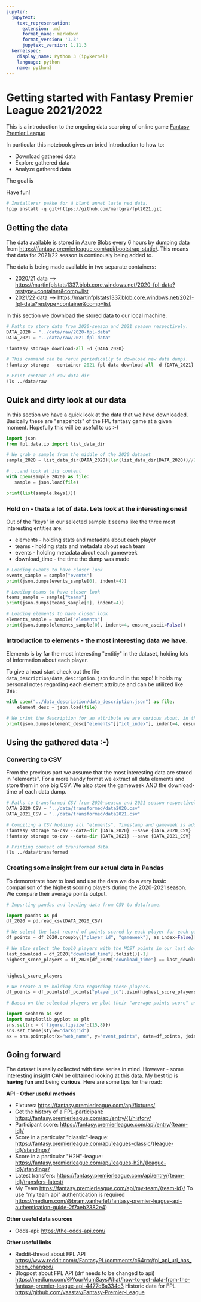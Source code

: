 ```yaml
---
jupyter:
  jupytext:
    text_representation:
      extension: .md
      format_name: markdown
      format_version: '1.3'
      jupytext_version: 1.11.3
  kernelspec:
    display_name: Python 3 (ipykernel)
    language: python
    name: python3
---
```


# Getting started with Fantasy Premier League 2021/2022

This is a introduction to the ongoing data scarping of online game [Fantasy Premier League](https://fantasy.premierleague.com/ )

In particular this notebook gives an bried introduction to how to:
* Download gathered data
* Explore gathered data
* Analyze gathered data

The goal is

Have fun!

```python
# Installerer pakke for å blant annet laste ned data.
!pip install -q git+https://github.com/martgra/fpl2021.git
```

## Getting the data
The data available is stored in Azure Blobs every 6 hours by dumping data from https://fantasy.premierleague.com/api/bootstrap-static/. This means that data for 2021/22 season is continously being added to.

The data is being made available in two separate containers:
* 2020/21 data --> https://martinfplstats1337.blob.core.windows.net/2020-fpl-data?restype=container&comp=list
* 2021/22 data --> https://martinfplstats1337.blob.core.windows.net/2021-fpl-data?restype=container&comp=list

In this section we download the stored data to our local machine.

```python
# Paths to store data from 2020-season and 2021 season respectively.
DATA_2020 = "../data/raw/2020-fpl-data"
DATA_2021 = "../data/raw/2021-fpl-data"

!fantasy storage download-all -d {DATA_2020}

# This command can be rerun periodically to download new data dumps.
!fantasy storage --container 2021-fpl-data download-all -d {DATA_2021}

# Print content of raw data dir
!ls ../data/raw
```

## Quick and dirty look at our data
In this section we have a quick look at the data that we have downloaded. Basically these are "snapshots" of the FPL fantasy game at a given moment. Hopefully this will be useful to us :-)

```python
import json
from fpl.data.io import list_data_dir

# We grab a sample from the middle of the 2020 dataset
sample_2020 = list_data_dir(DATA_2020)[len(list_data_dir(DATA_2020))//2]

# ...and look at its content
with open(sample_2020) as file:
   sample = json.load(file)

print(list(sample.keys()))
```

### Hold on - thats a lot of data. Lets look at the interesting ones!
Out of the "keys" in our selected sample it seems like the three most interesting entities are:
* elements - holding stats and metadata about each player
* teams - holding stats and metadata about each team
* events - holding metadata about each gameweek
* download_time - the time the dump was made

```python
# Loading events to have closer look
events_sample = sample["events"]
print(json.dumps(events_sample[0], indent=4))
```

```python
# Loading teams to have closer look
teams_sample = sample["teams"]
print(json.dumps(teams_sample[0], indent=4))
```

```python
# Loading elements to have closer look
elements_sample = sample["elements"]
print(json.dumps(elements_sample[0], indent=4, ensure_ascii=False))
```

<!-- #region -->
### Introduction to elements - the most interesting data we have.
Elements is by far the most interesting "entitiy" in the dataset, holding lots of information about each player.


To give a head start check out the file ```data_description/data_description.json``` found in the repo!
It holds my personal notes regarding each element attribute and can be utilized like this:
<!-- #endregion -->

```python
with open("../data_description/data_description.json") as file:
    element_desc = json.load(file)

# We print the description for an attribute we are curious about, in this case "ict_index"
print(json.dumps(element_desc["elements"]["ict_index"], indent=4, ensure_ascii=False))
```

## Using the gathered data :-)


### Converting to CSV
From the previous part we assume that the most interesting data are stored in "elements". For a more handy format we extract all data elements and store them in one big CSV. We also store the gameweek AND the download-time of each data dump.

```python
# Paths to transformed CSV from 2020-season and 2021 season respectively.
DATA_2020_CSV = "../data/transformed/data2020.csv"
DATA_2021_CSV = "../data/transformed/data2021.csv"

# Compiling a CSV holding all "elements". Timestamp and gameweek is added.
!fantasy storage to-csv --data-dir {DATA_2020} --save {DATA_2020_CSV}
!fantasy storage to-csv --data-dir {DATA_2021} --save {DATA_2021_CSV}

# Printing content of transformed data.
!ls ../data/transformed
```

### Creating some insight from our actual data in Pandas

To demonstrate how to load and use the data we do a very basic comparison of the highest scoring players during the 2020-2021 season. We compare their average points output.

```python
# Importing pandas and loading data from CSV to dataframe.

import pandas as pd
df_2020 = pd.read_csv(DATA_2020_CSV)
```

```python
# We select the last record of points scored by each player for each gameweek
df_points = df_2020.groupby(["player_id", "gameweek"], as_index=False)[["event_points", "web_name", "minutes"]].last()

# We also select the top10 players with the MOST points in our last download
last_download = df_2020["download_time"].tolist()[-1]
highest_score_players = df_2020[df_2020["download_time"] == last_download].sort_values(by=['total_points'], ascending=False).head(10)[["web_name", "player_id", "total_points"]]


highest_score_players
```

```python
# We create a DF holding data regarding these players.
df_points = df_points[df_points["player_id"].isin(highest_score_players["player_id"])]
```

```python
# Based on the selected players we plot their "average points score" and "standard deviation".

import seaborn as sns
import matplotlib.pyplot as plt
sns.set(rc = {'figure.figsize':(15,8)})
sns.set_theme(style="darkgrid")
ax = sns.pointplot(x="web_name", y="event_points", data=df_points, join=False)
```

## Going forward

The dataset is really collected with time series in mind. However - some interesting insight CAN be obtained looking at this data. My best tip is **having fun** and being **curious**. Here are some tips for the road:

**API - Other useful methods**
* Fixtures: https://fantasy.premierleague.com/api/fixtures/
* Get the history of a FPL-participant: https://fantasy.premierleague.com/api/entry/{}/history/
* Participant score: https://fantasy.premierleague.com/api/entry/{team-id}/
* Score in a particular "classic"-league: https://fantasy.premierleague.com/api/leagues-classic/{league-id}/standings/
* Score in  a particular "H2H"-league: https://fantasy.premierleague.com/api/leagues-h2h/{league-id}/standings/
* Latest transfers: https://fantasy.premierleague.com/api/entry/{team-id}/transfers-latest/
* My Team https://fantasy.premierleague.com/api/my-team/{team-id}/
To use "my team api" authentication is required https://medium.com/@bram.vanherle1/fantasy-premier-league-api-authentication-guide-2f7aeb2382e4)

**Other useful data sources**
* Odds-api: https://the-odds-api.com/

**Other useful links**
* Reddit-thread about FPL API https://www.reddit.com/r/FantasyPL/comments/c64rrx/fpl_api_url_has_been_changed/
* Blogpost about FPL API (drf needs to be changed to api) https://medium.com/@YourMumSaysWhat/how-to-get-data-from-the-fantasy-premier-league-api-4477d6a334c3
Historic data for FPL https://github.com/vaastav/Fantasy-Premier-League
